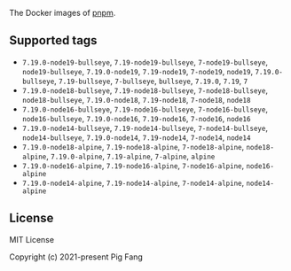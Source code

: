 The Docker images of [pnpm](https://pnpm.io).

## Supported tags

- `7.19.0-node19-bullseye`, `7.19-node19-bullseye`, `7-node19-bullseye`, `node19-bullseye`, `7.19.0-node19`, `7.19-node19`, `7-node19`, `node19`, `7.19.0-bullseye`, `7.19-bullseye`, `7-bullseye`, `bullseye`, `7.19.0`, `7.19`, `7`
- `7.19.0-node18-bullseye`, `7.19-node18-bullseye`, `7-node18-bullseye`, `node18-bullseye`, `7.19.0-node18`, `7.19-node18`, `7-node18`, `node18`
- `7.19.0-node16-bullseye`, `7.19-node16-bullseye`, `7-node16-bullseye`, `node16-bullseye`, `7.19.0-node16`, `7.19-node16`, `7-node16`, `node16`
- `7.19.0-node14-bullseye`, `7.19-node14-bullseye`, `7-node14-bullseye`, `node14-bullseye`, `7.19.0-node14`, `7.19-node14`, `7-node14`, `node14`
- `7.19.0-node18-alpine`, `7.19-node18-alpine`, `7-node18-alpine`, `node18-alpine`, `7.19.0-alpine`, `7.19-alpine`, `7-alpine`, `alpine`
- `7.19.0-node16-alpine`, `7.19-node16-alpine`, `7-node16-alpine`, `node16-alpine`
- `7.19.0-node14-alpine`, `7.19-node14-alpine`, `7-node14-alpine`, `node14-alpine`

## License

MIT License

Copyright (c) 2021-present Pig Fang
